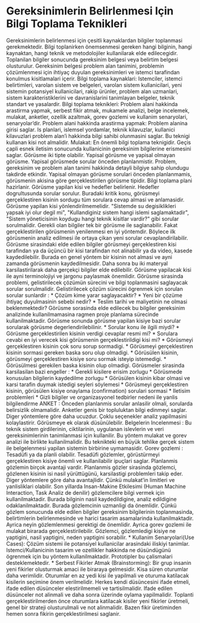 # Gereksinimlerin Belirlenmesi Için Bilgi Toplama Teknikleri

Gereksinimlerin belirlenmesi için çesitli kaynaklardan bilgiler
toplanmasi gerekmektedir. Bilgi toplanirken önemsenmesi gereken hangi
bilginin, hangi kaynaktan, hangi teknik ve metodolojiler kullanilarak
elde edilecegidir. Toplanilan bilgiler sonucunda gereksinim belgesi
veya belirtim belgesi olusturulur. Gereksinim belgesi problem alan
tanimini, problemin çözümlenmesi için ihtiyaç duyulan gereksinimleri
ve istemci tarafindan konulmus kisitlamalari içerir.  Bilgi toplama
kaynaklari: Istemciler, istemci belirtimleri, varolan sistem ve
belgeleri, varolan sistem kullanicilari, yeni sistemin potansiyel
kullanicilari, rakip ürünler, problem alan uzmanlari, sistem
karakteristiklerini ve davranislarini tanimlayan belgeler, teknik
standart ve yasalardir.  Bilgi toplama teknikleri: Problem alani
hakkinda arastirma yapmak, serbest fikir atmak, mukamele analizi,
belge incelemek, mulakat, anketler, ozellik azaltmak, gorev gozlemi ve
kullanim senaryolari, senaryolar’dir.  Problem alani hakkinda
arastirma yapmak: Problem alanina girisi saglar. Is planlari, islemsel
yordamlar, teknik kilavuzlar, kullanici kilavuzlari problem alan’i
hakkinda bilgi sahibi olunmasini saglar. Bu teknigi kullanan kisi not
almalidir.  Mulakat: En önemli bilgi toplama teknigidir. Geçis çapli
esnek iletisim sonucunda kullanicinin gereksinim bilgilerine
erismesini saglar. Görüsme iki tipte olabilir. Yapisal görüsme ve
yapisal olmayan görüsme.  Yapisal görüsmede sorular önceden
planlanmistir. Problem, gereksinim ve problem alan tanimi hakkinda
detayli bilgiye sahip olundugu takdirde etkindir. Yapisal olmayan
görüsme sorulari önceden planlanmamis, görüsmenin akisina göre
gerçeklestirilen görüsme tipidir.  Bilgi toplama plani
hazirlanir. Görüsme yapilan kisi ve hedefler belirlenir. Hedefler
dogrultusunda sorular sorulur. Buradaki kritik konu, görüsmeyi
gerçeklestiren kisinin sordugu tüm sorulara cevap almasi ve
anlamasidir. Görüsme yapilan kisi yönlendirilmemelidir. "Sistemde su
degisiklikleri yapsak iyi olur degil mi", "Kullandiginiz sistem hangi
islemi saglamaktadir", "Sistem yöneticisinin koydugu hangi teknik
kisitlar vardir?" gibi sorular sorulmalidir.  Gerekli olan bilgiler
tek bir görüsme ile saglanabilir. Fakat gerçeklestirilen görüsmenin
yenilenmesi en iyi yöntemdir. Böylece ilk görüsmenin analiz edilmesi
ile ortaya çikan yeni sorular cevaplandirilabilir.  Görüsme
sirasindaki elde edilen bilgiler görüsmeyi gerçeklestiren kisi
tarafindan ya da üçüncü bir kisi tarafindan not alinabilir ya da
video, kasede kaydedilebilir. Burada en genel yöntem bir kisinin not
almasi ve ayni zamanda görüsmenin kaydedilmesidir. Daha sonra bu iki
materyal karsilastirilarak daha gerçekçi bilgiler elde edilebilir.
Görüsme yapilacak kisi ile ayni terminolojiyi ve jargonu paylasmak
önemlidir.  Görüsme sirasinda problemi, gelistirilecek çözümün
sürecini ve bilgi toplanmasini saglayacak sorular
sorulmalidir. Gelistirilecek çözüm sürecini ögrenmek için sorulan
sorular sunlardir : * Çözüm kime yarar saglayacaktir?  * Yeni bir
çözüme ihtiyaç duyulmasinin sebebi nedir?  * Teslim tarihi ve
maliyetinin ne olmasi beklenmektedir?  Görüsme sorasinda elde edilecek
bu bilgiler gereksinim analizinde kullanilmamasina ragmen proje
planlama sürecinde kullanilmaktadir.  Görüsme sonunda görüsme yapilan
kisiye bazi sorular sorularak görüsme degerlendirilebilinir.  *
Sorular konu ile ilgili miydi?  * Görüsme gerçeklestirilen kisinin
verdigi cevaplar resmi mi?  * Sorulara cevabi en iyi verecek kisi
görüsmenin gerçeklestirildigi kisi mi?  * Görüsmeyi gerçeklestiren
kisinin çok soru sorup sormadigi.  * Görüsmeyi gerçeklestiren kisinin
sormasi gereken baska soru olup olmadigi.  * Görüsülen kisinin,
görüsmeyi gerçeklestiren kisiye soru sormak isteyip istemedigi.  *
Görüsülmesi gerekilen baska kisinin olup olmadigi.  Görüsmeler
sirasinda karsilasilan bazi engeller : * Gerekli kisilere erisim
zorlugu * Görüsmede konusulan bilgilerin kaydedilme zorlugu *
Görüsülen kisinin kibar olmasi ve karsi tarafin duymak istedigi
seyleri söylemesi * Görüsmeyi gerçeklestiren kisinin, görüsülen kisiye
onaylama (confirmation) sorulari sormasi * Iletisim problemleri *
Gizli bilgiler ve organizasyonel tedbirler nedeni ile yanlis
bilgilendirme ANKET : Önceden planlanmis sorular anlasilir olmali,
sorularda belirsizlik olmamalidir. Anketler genis bir topluluktan
bilgi edinmeyi saglar. Diger yöntemlere göre daha ucuzdur. Çoklu
seçenekler analiz yapilmasini kolaylastirir. Görüsmeye ek olarak
düsünülebilir.  Belgelerin Incelenmesi : Bu teknik sistem
girdilerinin, ciktilarinin, uygulanan islevlerin ve veri
gereksinimlerinin tanimlanmasi için kullanilir. Bu yöntem mulakat ve
gorev analizi ile birlikte kullanilmalidir.  Bu teknikteki en büyük
tehlike gerçek sistem ile belgelenmesi yapilan sistemin birbirine
uymamasidir.  Gorev gozlemi : Tesadüfi ya da planli olabilir.
Tesadüfi gözlemler, görüstürmeyi gerçeklestiren kisiye önemli ve
kullanilabilir ipuçlari saglar.  Planlanmis gözlemin birçok avantaji
vardir. Planlanmis gözler sirasinda gözlemci, gözlenen kisinin isi
nasil yürüttügünü, karsilastigi problemleri takip eder. Diger
yöntemlere göre daha avantajlidir. Çünkü mulakat’in limitleri ve
yanlisliklari olabilir.  Son yillarda Insan-Makine Etkilesimi (Human
Machine Interaction, Task Analiz de denilir) gözlemcilere bilgi vermek
için kullanilmaktadir. Burada bilginin nasil kaydedildigine, analiz
edildigine odaklanilmaktadir. Burada gözlemcinin uzmanligi da
önemlidir. Çünkü gözlem sonucunda elde edilen bilgiler gereksinim
bilgilerinin toplanmasinda, belirtimlerin belirlenmesinde ve harici
tasarim asamalarinda kullanilmaktadir. Ayrica neyin gözlemlenmesi
gerektigi de önemlidir.  Ayrica gorev gozlemi ile mulakat birarada
gerçeklestirilebilir. Gözlemci, gözlemledigi kisiye ne yaptigini,
nasil yaptigini, neden yaptigini sorabilir.  * Kullanim
Senaryolari(Use Cases): Çözüm sistemi ile potansiyel kullanicilar
arasindaki iliskiyi tanimlar. Istemci/Kullanicinin tasarim ve
ozellikler hakkinda ne düsündügünü ögrenmek için bu yöntem
kullanilmaktadir. Prototipler bu çalismalari desteklemektedir.  *
Serbest Fikirler Atmak (Brainstorming): Bir grup insanin yeni fikirler
olusturmak amaci ile biraraya gelmesidir. Kisa süren oturumlar daha
verimlidir. Oturumlar en az yedi kisi ile yapilmali ve oturuma
katilacak kisilerin seçimine önem verilmelidir. Herkes kendi
düsüncesini ifade etmeli, ifade edilen düsünceler elestirilmemeli ve
tartisilmalidir. Ifade edilen düsünceler not alinmali ve daha sonra
üzerinde oylama yapilmalidir.  Toplanti gerçeklestirilmerden önce
oturumlara katilacak kisiler yeni fikirler üretmeli, genel bir
strateji olusturulmali ve not alinmalidir. Bazen fikir üretiminden
hemen sonra fikirin gerçeklestirilmesi saglanir.




